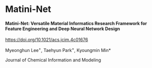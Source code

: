 # Matini-Net

#### Matini-Net: Versatile Material Informatics Research Framework for Feature Engineering and Deep Neural Network Design

<a href="https://doi.org/10.1021/acs.jcim.4c01676">https://doi.org/10.1021/acs.jcim.4c01676</a>

Myeonghun Lee<sup>+</sup>, Taehyun Park<sup>+</sup>, Kyoungmin Min\*

Journal of Chemical Information and Modeling

